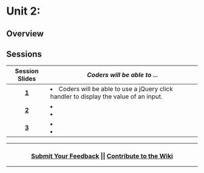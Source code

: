 # Unit 2:

## Overview

## Sessions 
|Session Slides|*Coders will be able to ...*|
|:-------:|-------|
|[**1**](https://docs.google.com/presentation/d/1rfswrbBpZD1nXo_uV4bYfzTFNh7XF4q3QfeJ13Xm2Eg/edit#slide=id.g1e220fa94a_0_26)| <li>Coders will be able to use a jQuery click handler to display the value of an input. </li> | |
|[**2**]()| <li> </li> <li> </li> | |
|[**3**]()| <li> </li> <li> </li> | |

----
<h3 align="center"><a href="https://docs.google.com/forms/d/e/1FAIpQLSdmoYjRk6tqJHI5Y1ELjOZ7tiYj58dmoIBEeUaXK5ciIdljIg/viewform">Submit Your Feedback</a> || <a href="">Contribute to the Wiki</a> </h3>

----
